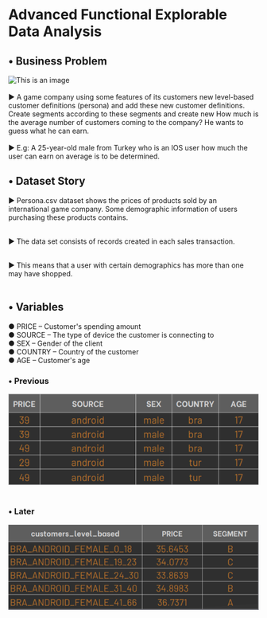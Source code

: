 # Advanced Functional Explorable Data Analysis
## • Business Problem
![This is an image](https://www.socialbusinesstr.com/wp-content/uploads/2018/03/sadakat_ve_calisma_hayati-770x420.jpg)<br/><br/>
▶ A game company using some features of its customers new level-based customer definitions (persona) and add these new customer definitions. Create segments according to these segments and create new How much is the average number of customers coming to the company? He wants to guess what he can earn. <br/><br/>
▶ E.g: A 25-year-old male from Turkey who is an IOS user how much the user can earn on average is to be determined. 
## • Dataset Story
▶ Persona.csv dataset shows the prices of products sold by an international game company. Some demographic information of users purchasing these products contains. <br/><br/>

▶ The data set consists of records created in each sales transaction.<br/><br/>

▶ This means that a user with certain demographics has more than one may have shopped.<br/><br/>
## • Variables
● PRICE – Customer's spending amount<br/>
● SOURCE – The type of device the customer is connecting to<br/>
● SEX – Gender of the client<br/>
● COUNTRY – Country of the customer<br/>
● AGE – Customer's age<br/>

### • Previous
![images](https://github.com/enessoztrk/Advanced_Functional_EDA/blob/main/img/g1.png) <br/><br/>
### • Later
![images2](https://github.com/enessoztrk/Advanced_Functional_EDA/blob/main/img/g2.png)

